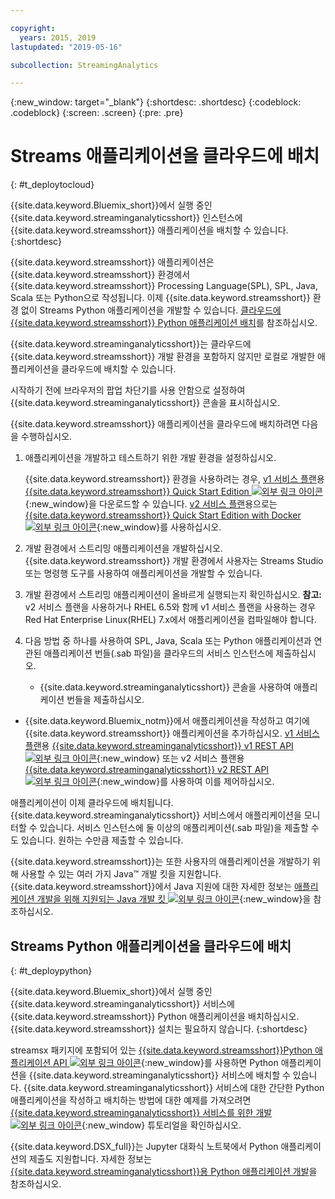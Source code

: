 ```yaml
---

copyright:
  years: 2015, 2019
lastupdated: "2019-05-16"

subcollection: StreamingAnalytics

---
```


<!-- Attribute definitions -->
{:new_window: target="_blank"}
{:shortdesc: .shortdesc}
{:codeblock: .codeblock}
{:screen: .screen}
{:pre: .pre}

# Streams 애플리케이션을 클라우드에 배치
{: #t_deploytocloud}

{{site.data.keyword.Bluemix_short}}에서 실행 중인 {{site.data.keyword.streaminganalyticsshort}} 인스턴스에 {{site.data.keyword.streamsshort}} 애플리케이션을 배치할 수 있습니다.
{:shortdesc}

{{site.data.keyword.streamsshort}} 애플리케이션은 {{site.data.keyword.streamsshort}} 환경에서 {{site.data.keyword.streamsshort}} Processing Language(SPL), SPL, Java, Scala 또는 Python으로 작성됩니다. 이제 {{site.data.keyword.streamsshort}} 환경 없이 Streams Python 애플리케이션을 개발할 수 있습니다. [클라우드에 {{site.data.keyword.streamsshort}} Python 애플리케이션 배치](/docs/services/StreamingAnalytics?topic=StreamingAnalytics-t_deploytocloud#t_deploypython)를 참조하십시오.


{{site.data.keyword.streaminganalyticsshort}}는 클라우드에 {{site.data.keyword.streamsshort}} 개발 환경을 포함하지 않지만 로컬로 개발한 애플리케이션을 클라우드에 배치할 수 있습니다.

시작하기 전에 브라우저의 팝업 차단기를 사용 안함으로 설정하여 {{site.data.keyword.streaminganalyticsshort}} 콘솔을 표시하십시오.

{{site.data.keyword.streamsshort}} 애플리케이션을 클라우드에 배치하려면 다음을 수행하십시오.

1. 애플리케이션을 개발하고 테스트하기 위한 개발 환경을 설정하십시오.

	{{site.data.keyword.streamsshort}} 환경을 사용하려는 경우, [v1 서비스 플랜](/docs/services/StreamingAnalytics?topic=StreamingAnalytics-service_plans#service_plans)용 [{{site.data.keyword.streamsshort}} Quick Start Edition ![외부 링크 아이콘](../../icons/launch-glyph.svg "외부 링크 아이콘")](http://ibmstreams.github.io/streamsx.documentation/docs/4.3/qse-intro/){:new_window}을 다운로드할 수 있습니다. [v2 서비스 플랜](/docs/services/StreamingAnalytics?topic=StreamingAnalytics-service_plans#service_plans)용으로는 [{{site.data.keyword.streamsshort}} Quick Start Edition with Docker ![외부 링크 아이콘](../../icons/launch-glyph.svg "외부 링크 아이콘")](https://www.ibm.com/marketing/iwm/iwm/web/preLogin.do?source=swg-ibmistvi){:new_window}를 사용하십시오.

2. 개발 환경에서 스트리밍 애플리케이션을 개발하십시오. {{site.data.keyword.streamsshort}} 개발 환경에서 사용자는 Streams Studio 또는 명령행 도구를 사용하여 애플리케이션을 개발할 수 있습니다.

3. 개발 환경에서 스트리밍 애플리케이션이 올바르게 실행되는지 확인하십시오.
**참고:** v2 서비스 플랜을 사용하거나 RHEL 6.5와 함께 v1 서비스 플랜을 사용하는 경우 Red Hat Enterprise Linux(RHEL) 7.x에서 애플리케이션을 컴파일해야 합니다.

4. 다음 방법 중 하나를 사용하여 SPL, Java, Scala 또는 Python 애플리케이션과 연관된 애플리케이션 번들(.sab 파일)을 클라우드의 서비스 인스턴스에 제출하십시오.
	* {{site.data.keyword.streaminganalyticsshort}} 콘솔을 사용하여 애플리케이션 번들을 제출하십시오.

  * {{site.data.keyword.Bluemix_notm}}에서 애플리케이션을 작성하고 여기에 {{site.data.keyword.streamsshort}} 애플리케이션을 추가하십시오. [v1 서비스 플랜](/docs/services/StreamingAnalytics?topic=StreamingAnalytics-service_plans#service_plans)용 [{{site.data.keyword.streaminganalyticsshort}} v1 REST API ![외부 링크 아이콘](../../icons/launch-glyph.svg "외부 링크 아이콘")](https://{DomainName}/apidocs/streaming-analytics-v1){:new_window} 또는 v2 서비스 플랜용 [{{site.data.keyword.streaminganalyticsshort}} v2 REST API ![외부 링크 아이콘](../../icons/launch-glyph.svg "외부 링크 아이콘")](https://{DomainName}/apidocs/streaming-analytics-v2){:new_window}를 사용하여 이를 제어하십시오.

애플리케이션이 이제 클라우드에 배치됩니다. {{site.data.keyword.streaminganalyticsshort}} 서비스에서 애플리케이션을 모니터할 수 있습니다. 서비스 인스턴스에 둘 이상의 애플리케이션(.sab 파일)을 제출할 수도 있습니다. 원하는 수만큼 제출할 수 있습니다.

{{site.data.keyword.streamsshort}}는 또한 사용자의 애플리케이션을 개발하기 위해 사용할 수 있는 여러 가지 Java™ 개발 킷을 지원합니다. {{site.data.keyword.streamsshort}}에서 Java 지원에 대한 자세한 정보는 [애플리케이션 개발을 위해 지원되는 Java 개발 킷 ![외부 링크 아이콘](../../icons/launch-glyph.svg "외부 링크 아이콘")](https://www.ibm.com/support/knowledgecenter/en/SSCRJU_4.3.0/com.ibm.streams.install.doc/doc/ibminfospherestreams-install-prerequisites-java-supported-sdks.html){:new_window}을 참조하십시오.

## Streams Python 애플리케이션을 클라우드에 배치
{: #t_deploypython}

{{site.data.keyword.Bluemix_short}}에서 실행 중인 {{site.data.keyword.streaminganalyticsshort}} 서비스에 {{site.data.keyword.streamsshort}} Python 애플리케이션을 배치하십시오. {{site.data.keyword.streamsshort}} 설치는 필요하지 않습니다.
{:shortdesc}

streamsx 패키지에 포함되어 있는 [{{site.data.keyword.streamsshort}}Python 애플리케이션 API ![외부 링크 아이콘](../../icons/launch-glyph.svg "외부 링크 아이콘")](http://ibmstreams.github.io/streamsx.documentation/docs/python/python-appapi-devguide/#50-api-features){:new_window}를 사용하면 Python 애플리케이션을 {{site.data.keyword.streaminganalyticsshort}} 서비스에 배치할 수 있습니다. {{site.data.keyword.streaminganalyticsshort}} 서비스에 대한 간단한 Python 애플리케이션을 작성하고 배치하는 방법에 대한 예제를 가져오려면 [{{site.data.keyword.streaminganalyticsshort}} 서비스를 위한 개발 ![외부 링크 아이콘](../../icons/launch-glyph.svg "외부 링크 아이콘")](http://ibmstreams.github.io/streamsx.documentation/docs/python/1.6/python-appapi-devguide-2a/index.html){:new_window} 튜토리얼을 확인하십시오.

{{site.data.keyword.DSX_full}}는 Jupyter 대화식 노트북에서 Python 애플리케이션의 제출도 지원합니다. 자세한 정보는 [{{site.data.keyword.streaminganalyticsshort}}용 Python 애플리케이션 개발](/docs/services/StreamingAnalytics?topic=StreamingAnalytics-t_develop_apps_python)을 참조하십시오.
